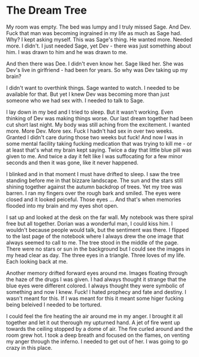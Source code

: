 # The Dream Tree

My room was empty.  The bed was lumpy and I truly missed Sage.  And Dev.  Fuck that man was becoming ingrained in my life as much as Sage had.  Why?  I kept asking myself.  This was Sage's thing.  He wanted more.  Needed more.  I didn't.  I just needed Sage, yet Dev - there was just something about him.  I was drawn to him and he was drawn to me.

And then there was Dee.  I didn't even know her.  Sage liked her.  She was Dev's live in girlfriend - had been for years.  So why was Dev taking up my brain?

I didn't want to overthink things.  Sage wanted to watch.  I needed to be available for that.  But yet I knew Dev was becoming more than just someone who we had sex with.  I needed to talk to Sage.

I lay down in my bed and I tried to sleep.  But it wasn't working.  Even thinking of Dev was making things worse.  Our last dream together had been cut short last night.  My body was still aching from the excitement.  I wanted more.  More Dev.  More sex.  Fuck I hadn't had sex in over two weeks.  Granted I didn't care during those two weeks but fuck!  And now I was in some mental facility taking fucking medication that was trying to kill me - or at least that's what my brain kept saying.  Twice a day that little blue pill was given to me.  And twice a day it felt like I was suffocating for a few minor seconds and then it was gone, like it never happened.

I blinked and in that moment I must have drifted to sleep.  I saw the tree standing before me in that bizzare landscape.  The sun and the stars still shining together against the autumn backdrop of trees.  Yet my tree was barren.  I ran my fingers over the rough bark and smiled.  The eyes were closed and it looked peiceful.  Those eyes ... And that's when memories flooded into my brain and my eyes shot open.

I sat up and looked at the desk on the far wall.  My notebook was there spiral free but all together.  Dorian was a wonderful man, I could kiss him.  I wouldn't because people would talk, but the sentiment was there.  I flipped to the last page of the notebook where I always drew the one image that always seemed to call to me.  The tree stood in the middle of the page. There were no stars or sun in the background but I could see the images in my head clear as day.  The three eyes in a triangle.  Three loves of my life.  Each looking back at me.

Another memory drifted forward eyes around me.  Images floating through the haze of the drugs I was given.  I had always thought it strange that the blue eyes were different colored.  I always thought they were symbolic of something and now I knew.  Fuck!  I hated prophecy and fate and destiny.  I wasn't meant for this.  If I was meant for this it meant some higer fucking being beleived I needed to be tortured.

I could feel the fire heating the air around me in my anger.  I brought it all together and let it out therough my upturned hand.  A jet of fire went up towards the ceiling stopped by a dome of air.  The fire curled around and the room grew hot.  I took a deep breath and focused on the flames, on venting my anger through the inferno.  I needed to get out of her.  I was going to go crazy in this place.